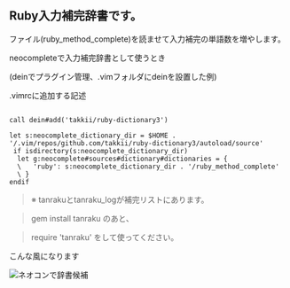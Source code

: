 ## Ruby入力補完辞書です。

ファイル(ruby_method_complete)を読ませて入力補完の単語数を増やします。

neocompleteで入力補完辞書として使うとき

(deinでプラグイン管理、.vimフォルダにdeinを設置した例)

.vimrcに追加する記述

```

call dein#add('takkii/ruby-dictionary3')

let s:neocomplete_dictionary_dir = $HOME . '/.vim/repos/github.com/takkii/ruby-dictionary3/autoload/source'
 if isdirectory(s:neocomplete_dictionary_dir)
  let g:neocomplete#sources#dictionary#dictionaries = {
  \   'ruby': s:neocomplete_dictionary_dir . '/ruby_method_complete'
  \ }
endif

```

>※ tanrakuとtanraku_logが補完リストにあります。

>gem install tanraku のあと、

>require 'tanraku' をして使ってください。

こんな風になります

![ネオコンで辞書候補](https://github.com/takkii/ruby-dictionary3/blob/master/images/image.jpg)
